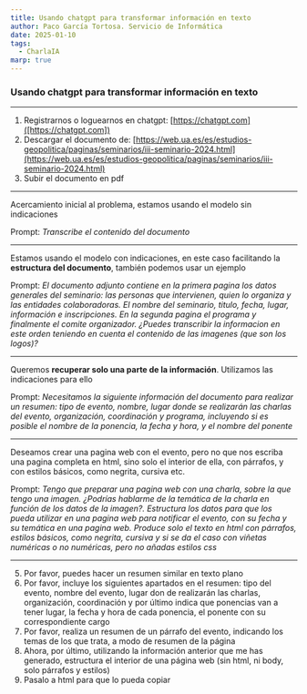 ```yaml
---
title: Usando chatgpt para transformar información en texto
author: Paco García Tortosa. Servicio de Informática
date: 2025-01-10
tags:
  - CharlaIA
marp: true
---
```


### Usando chatgpt para transformar información en texto

---

1. Registrarnos o loguearnos en chatgpt: [https://chatgpt.com]([https://chatgpt.com])
2. Descargar el documento de: [https://web.ua.es/es/estudios-geopolitica/paginas/seminarios/iii-seminario-2024.html](https://web.ua.es/es/estudios-geopolitica/paginas/seminarios/iii-seminario-2024.html)
3. Subir el documento en pdf

---

Acercamiento inicial al problema, estamos usando el modelo sin indicaciones

Prompt: *Transcribe el contenido del documento*

---

Estamos usando el modelo con indicaciones, en este caso facilitando la **estructura del documento**, también podemos usar un ejemplo

Prompt: *El documento adjunto contiene en la primera pagina los datos generales del seminario: las personas que intervienen, quien lo organiza y las entidades colaboradoras. El nombre del seminario, titulo, fecha, lugar, información e inscripciones. En la segunda pagina el programa y finalmente el comite organizador. ¿Puedes transcribir la informacion en este orden teniendo en cuenta el contenido de las imagenes (que son los logos)?*

---

Queremos **recuperar solo una parte de la información**. Utilizamos las indicaciones para ello

Prompt: *Necesitamos la siguiente información del documento para realizar un resumen: tipo de evento, nombre, lugar donde se realizarán las charlas del evento, organización, coordinación y programa, incluyendo si es posible el nombre de la ponencia, la fecha y hora, y el nombre del ponente*

---

Deseamos crear una pagina web con el evento, pero no que nos escriba una pagina completa en html, sino solo el interior de ella, con párrafos, y con estilos básicos, como negrita, cursiva etc.

Prompt: *Tengo que preparar una pagina web con una charla, sobre la que tengo una imagen. ¿Podrías hablarme de la temática de la charla en función de los datos de la imagen?. Estructura los datos para que los pueda utilizar en una pagina web para notificar el evento, con su fecha y su temática en una pagina web. Produce solo el texto en html con párrafos, estilos básicos, como negrita, cursiva y si se da el caso con viñetas numéricas o no numéricas, pero no añadas estilos css*

----

5. Por favor, puedes hacer un resumen similar en texto plano
6. Por favor, incluye los siguientes apartados en el resumen: tipo del evento, nombre del evento, lugar don de realizarán las charlas, organización, coordinación y por último indica que ponencias van a tener lugar, la fecha y hora de cada ponencia, el ponente con su correspondiente cargo
7. Por favor, realiza un resumen de un párrafo del evento, indicando los temas de los que trata, a modo de resumen de la página
8. Ahora, por último, utilizando la información anterior que me has generado, estructura el interior de una página web (sin html, ni body, solo párrafos y estilos)
9. Pasalo a html para que lo pueda copiar

